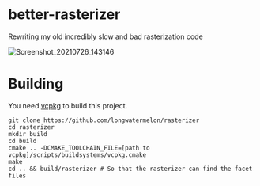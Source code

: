 # better-rasterizer
Rewriting my old incredibly slow and bad rasterization code

![Screenshot_20210726_143146](https://user-images.githubusercontent.com/73869536/127062028-b623bba3-cbdc-4be2-aeab-f8796d453065.png)

# Building
You need [vcpkg](https://github.com/microsoft/vcpkg) to build this project.
```
git clone https://github.com/longwatermelon/rasterizer
cd rasterizer
mkdir build
cd build
cmake .. -DCMAKE_TOOLCHAIN_FILE=[path to vcpkg]/scripts/buildsystems/vcpkg.cmake
make
cd .. && build/rasterizer # So that the rasterizer can find the facet files
```
